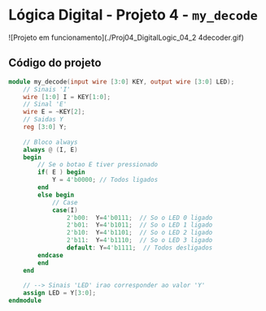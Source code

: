 # Lógica Digital - Projeto 4 - `my_decode`       
![Projeto em funcionamento](./Proj04_DigitalLogic_04_2 4decoder.gif)       
       

## Código do projeto     
```verilog     
module my_decode(input wire [3:0] KEY, output wire [3:0] LED);
	// Sinais 'I'
	wire [1:0] I = KEY[1:0];
	// Sinal 'E'
	wire E = ~KEY[2];
	// Saidas Y
	reg [3:0] Y;
	
	// Bloco always
	always @ (I, E)
	begin
		// Se o botao E tiver pressionado
		if( E ) begin
			Y = 4'b0000; // Todos ligados
		end
		else begin
			// Case
			case(I)
				2'b00:  Y=4'b0111;  // So o LED 0 ligado
				2'b01:  Y=4'b1011;  // So o LED 1 ligado
				2'b10:  Y=4'b1101;  // So o LED 2 ligado
				2'b11:  Y=4'b1110;  // So o LED 3 ligado
				default: Y=4'b1111;  // Todos desligados
		endcase
		end
	end
	
	// --> Sinais 'LED' irao corresponder ao valor 'Y'
	assign LED = Y[3:0];
endmodule
```         
        
